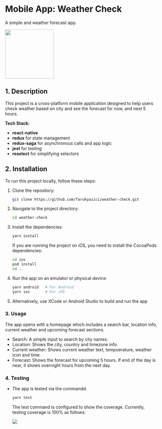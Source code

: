 # Mobile App: Weather Check
A simple and weather forecast app.

<img src="https://i.ibb.co/HY6VptB/wc-logos.png" height="160" />

## 1. Description
This project is a cross-platform mobile application designed to help users check weather based on city and see the forecast for now, and next 5 hours.

**Tech Stack:**
- **react-native**
- **redux** for state management
- **redux-saga** for asynchronous calls and app logic
- **jest** for testing
- **reselect** for simplifying selectors

## 2. Installation
To run this project locally, follow these steps:

1. Clone the repository:
   ```bash
   git clone https://github.com/farukyazici/weather-check.git
   ```
2. Navigate to the project directory:
   ```bash
   cd weather-check
   ```
3. Install the dependencies:
   ```bash
   yarn install
   ```
   If you are running the project on iOS, you need to install the CocoaPods dependencies:
   ```bash
   cd ios
   pod install
   cd ..
   ```

4. Run the app on an emulator or physical device:
   ```bash
   yarn android   # For Android
   yarn ios       # For iOS
   ```
5. Alternatively, use XCode or Android Studio to build and run the app


### 3. **Usage**
The app opens with a homepage which includes a search bar, location info, current weather and upcoming forecast sections.
   - Search: A simple input to search by city names.
   - Location: Shows the city, country and timezone info.
   - Current weather: Shows current weather text, tempoerature, weather icon and time.
   - Forecast: Shows the forecast for upcoming 5 hours. If end of the day is near, it shows overnight hours from the next day.


### 4. **Testing**
- The app is tested via the commandd:
   ```bash
   yarn test
   ```
   The test command is configured to show the coverage. Currently, testing coverage is 100% as follows:

   <img src="https://i.ibb.co/7bgHTX2/Screenshot-2024-09-11-at-21-37-01.png" />


